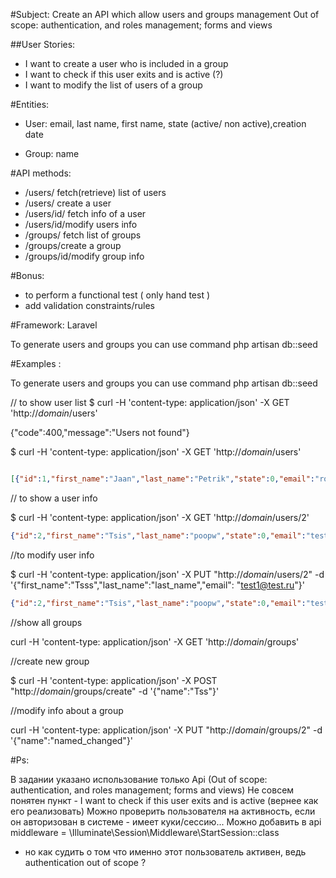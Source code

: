 #Subject:
Create an API which allow users and groups management
Out of scope: authentication, and roles management; forms and views

##User Stories:
- I want to create a user who is included in a group
- I want to check if this user exits and is active (?)
- I want to modify the list of users of a group

#Entities:

- User: email, last name, first name, state (active/ non active),creation date

- Group: name


#API methods:
- /users/ fetch(retrieve) list of users
- /users/ create a user
- /users/id/ fetch info of a user
- /users/id/modify users info
- /groups/ fetch list of groups
- /groups/create a group
- /groups/id/modify group info


#Bonus:
- to perform a functional test ( only hand test )
- add validation constraints/rules

#Framework:  Laravel 


To generate users and groups you can use command php artisan db::seed 


#Examples :


To generate users and groups you can use command php artisan db::seed 

// to show user list
$ curl -H 'content-type: application/json' -X GET 'http://*domain*/users'

{"code":400,"message":"Users not found"}

$ curl -H 'content-type: application/json' -X GET 'http://*domain*/users'

```json

[{"id":1,"first_name":"Jaan","last_name":"Petrik","state":0,"email":"rowlinest90@gmail.com","created_at":"2017-10-11 21:56:47","updated_at":"2017-10-11 21:56:47"},{"id":2,"first_name":"Alice","last_name":"Deep","state":0,"email":"admin@admin.com","created_at":"2017-10-11 21:56:47","updated_at":"2017-10-11 21:56:47"},{"id":3,"first_name":"Ded","last_name":"Alone","state":0,"email":"ded_alone@gmail.com","created_at":"2017-10-11 21:56:47","updated_at":"2017-10-11 21:56:47"}]

```

// to show a user info 

$ curl -H 'content-type: application/json' -X GET 'http://*domain*/users/2'

```json
{"id":2,"first_name":"Tsis","last_name":"poopw","state":0,"email":"test1@test222.ru","created_at":"2017-10-11 23:23:51","updated_at":"2017-10-12 01:22:41"}
```

//to modify user info

$ curl -H 'content-type: application/json' -X PUT "http://*domain*/users/2" -d '{"first_name":"Tsss","last_name":"last_name","email": "test1@test.ru"}'
```json
{"id":2,"first_name":"Tsis","last_name":"poopw","state":0,"email":"test1@test222.ru","created_at":"2017-10-11 23:23:51","updated_at":"2017-10-12 01:22:41"}
```

//show all groups

curl -H 'content-type: application/json' -X GET 'http://*domain*/groups'


//create new group

$ curl -H 'content-type: application/json' -X POST "http://*domain*/groups/create" -d '{"name":"Tss"}'

//modify info about a group

curl -H 'content-type: application/json' -X PUT "http://*domain*/groups/2" -d '{"name":"named_changed"}'


#Ps:




В задании указано использование только Api (Out of scope: authentication, and roles management; forms and views)
Не совсем понятен пункт - I want to check if this user exits and is active (вернее как его реализовать) 
Можно проверить пользователя на активность, если он авторизован в системе - имеет куки/сессию...
Можно добавить в api  middleware = \Illuminate\Session\Middleware\StartSession::class
- но как судить о том что именно этот пользователь активен, ведь authentication out of scope ?   



